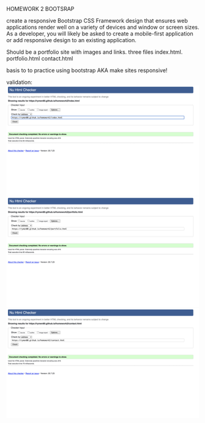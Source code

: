 HOMEWORK 2 BOOTSRAP 

create a responsive  Bootstrap CSS Framework design that ensures web applications render well on a variety of devices and window or screen sizes. As a developer, you will likely be asked to create a mobile-first application or add responsive design to an existing application. 



Should be a portfolio site with images and links.
three files index.html. portfolio.html contact.html

basis to to practice using bootstrap AKA make sites responsive!

validation:
![index img](validate1.png)
![portfolio](validate2.png)
![contact](validate3.png)
